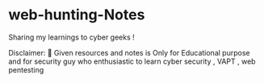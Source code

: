 # web-hunting-Notes 
Sharing my learnings to cyber geeks ! 


Disclaimer: 🥴 Given resources and notes is Only for Educational purpose and for security guy who enthusiastic to learn cyber security , VAPT , web pentesting
